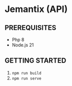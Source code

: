 # Jemantix (API)

## PREREQUISITES

- Php 8
- Node.js 21

## GETTING STARTED

1. `npm run build`
2. `npm run serve`
